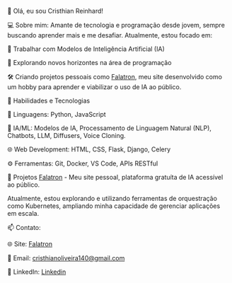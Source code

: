 👋 Olá, eu sou Cristhian Reinhard!

💻 Sobre mim:
Amante de tecnologia e programação desde jovem, sempre buscando aprender mais e me desafiar. Atualmente, estou focado em:

🌟 Trabalhar com Modelos de Inteligência Artificial (IA)

🚀 Explorando novos horizontes na área de programação

🛠️ Criando projetos pessoais como [Falatron](falatron.com), meu site desenvolvido como um hobby para aprender e viabilizar o uso de IA ao público.

🧠 Habilidades e Tecnologias

🐍 Linguagens: Python, JavaScript

🤖 IA/ML: Modelos de IA, Processamento de Linguagem Natural (NLP), Chatbots, LLM, Diffusers, Voice Cloning.

🌐 Web Development: HTML, CSS, Flask, Django, Celery

⚙️ Ferramentas: Git, Docker, VS Code, APIs RESTful

🎯 Projetos
[Falatron](falatron.com) - Meu site pessoal, plataforma gratuíta de IA acessível ao público.


Atualmente, estou explorando e utilizando ferramentas de orquestração como Kubernetes, ampliando minha capacidade de gerenciar aplicações em escala.


📫 Contato:

🌐 Site: [Falatron](falatron.com)

📧 Email: [cristhianoliveira140@gmail.com](mailto:cristhianoliveira140@gmail.com)

💼 LinkedIn: [Linkedin](linkedin.com/in/cristhian-reinhard)
